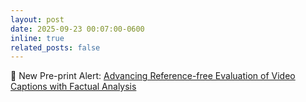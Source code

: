```yaml
---
layout: post
date: 2025-09-23 00:07:00-0600
inline: true
related_posts: false
---
```


🥳 New Pre-print Alert: [Advancing Reference-free Evaluation of Video Captions with Factual Analysis](https://arxiv.org/abs/2509.16538)
